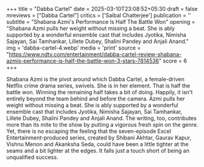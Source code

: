 +++
title = "Dabba Cartel"
date = 2025-03-10T23:08:52+05:30
draft = false
mreviews = ["Dabba Cartel"]
critics = ['Saibal Chatterjee']
publication = ''
subtitle = "Shabana Azmi's Performance Is Half The Battle Won"
opening = "Shabana Azmi pulls her weight without missing a beat. She is ably supported by a wonderful ensemble cast that includes Jyotika, Nimisha Sajayan, Sai Tamhankar, Lillete Dubey, Shalini Pandey and Anjali Anand."
img = 'dabba-cartel-4.webp'
media = 'print'
source = "https://www.ndtv.com/entertainment/dabba-cartel-review-shabana-azmis-performance-is-half-the-battle-won-3-stars-7814536"
score = 6
+++

Shabana Azmi is the pivot around which Dabba Cartel, a female-driven Netflix crime drama series, swivels. She is in her element. That is half the battle won. Winning the remaining half takes a bit of doing. Happily, it isn't entirely beyond the team behind and before the camera. Azmi pulls her weight without missing a beat. She is ably supported by a wonderful ensemble cast that includes Jyotika, Nimisha Sajayan, Sai Tamhankar, Lillete Dubey, Shalini Pandey and Anjali Anand. The writing, too, contributes more than its mite to the show by putting a vigorous fresh spin on the genre. Yet, there is no escaping the feeling that the seven-episode Excel Entertainment-produced series, created by Shibani Akhtar, Gaurav Kapur, Vishnu Menon and Akanksha Seda, could have been a little tighter at the seams and a bit lighter at the edges. It falls just a touch short of being an unqualified success.
